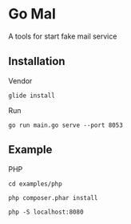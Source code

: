 # Go Mal

A tools for start fake mail service

## Installation

Vendor

    glide install

Run

    go run main.go serve --port 8053

## Example

PHP

    cd examples/php

    php composer.phar install

    php -S localhost:8080

